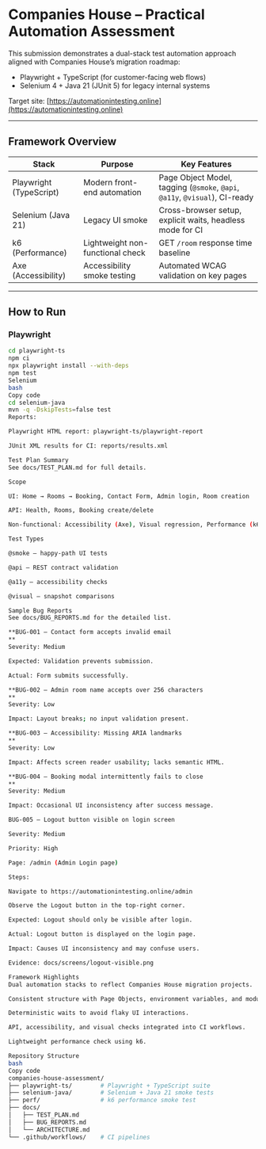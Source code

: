 # Companies House – Practical Automation Assessment

This submission demonstrates a dual-stack test automation approach aligned with Companies House’s migration roadmap:
- Playwright + TypeScript (for customer-facing web flows)
- Selenium 4 + Java 21 (JUnit 5) for legacy internal systems

Target site: [https://automationintesting.online](https://automationintesting.online)

---

## Framework Overview

| Stack | Purpose | Key Features |
|--------|----------|--------------|
| Playwright (TypeScript) | Modern front-end automation | Page Object Model, tagging (`@smoke`, `@api`, `@a11y`, `@visual`), CI-ready |
| Selenium (Java 21) | Legacy UI smoke | Cross-browser setup, explicit waits, headless mode for CI |
| k6 (Performance) | Lightweight non-functional check | GET `/room` response time baseline |
| Axe (Accessibility) | Accessibility smoke testing | Automated WCAG validation on key pages |

---

## How to Run

### Playwright
```bash
cd playwright-ts
npm ci
npx playwright install --with-deps
npm test
Selenium
bash
Copy code
cd selenium-java
mvn -q -DskipTests=false test
Reports:

Playwright HTML report: playwright-ts/playwright-report

JUnit XML results for CI: reports/results.xml

Test Plan Summary
See docs/TEST_PLAN.md for full details.

Scope

UI: Home → Rooms → Booking, Contact Form, Admin login, Room creation

API: Health, Rooms, Booking create/delete

Non-functional: Accessibility (Axe), Visual regression, Performance (k6)

Test Types

@smoke – happy-path UI tests

@api – REST contract validation

@a11y – accessibility checks

@visual – snapshot comparisons

Sample Bug Reports
See docs/BUG_REPORTS.md for the detailed list.

**BUG-001 – Contact form accepts invalid email
**
Severity: Medium

Expected: Validation prevents submission.

Actual: Form submits successfully.

**BUG-002 – Admin room name accepts over 256 characters
**
Severity: Low

Impact: Layout breaks; no input validation present.

**BUG-003 – Accessibility: Missing ARIA landmarks
**
Severity: Low

Impact: Affects screen reader usability; lacks semantic HTML.

**BUG-004 – Booking modal intermittently fails to close
**
Severity: Medium

Impact: Occasional UI inconsistency after success message.

BUG-005 – Logout button visible on login screen

Severity: Medium

Priority: High

Page: /admin (Admin Login page)

Steps:

Navigate to https://automationintesting.online/admin

Observe the Logout button in the top-right corner.

Expected: Logout should only be visible after login.

Actual: Logout button is displayed on the login page.

Impact: Causes UI inconsistency and may confuse users.

Evidence: docs/screens/logout-visible.png

Framework Highlights
Dual automation stacks to reflect Companies House migration projects.

Consistent structure with Page Objects, environment variables, and modular design.

Deterministic waits to avoid flaky UI interactions.

API, accessibility, and visual checks integrated into CI workflows.

Lightweight performance check using k6.

Repository Structure
bash
Copy code
companies-house-assessment/
├── playwright-ts/        # Playwright + TypeScript suite
├── selenium-java/        # Selenium + Java 21 smoke tests
├── perf/                 # k6 performance smoke test
├── docs/
│   ├── TEST_PLAN.md
│   ├── BUG_REPORTS.md
│   └── ARCHITECTURE.md
└── .github/workflows/    # CI pipelines
